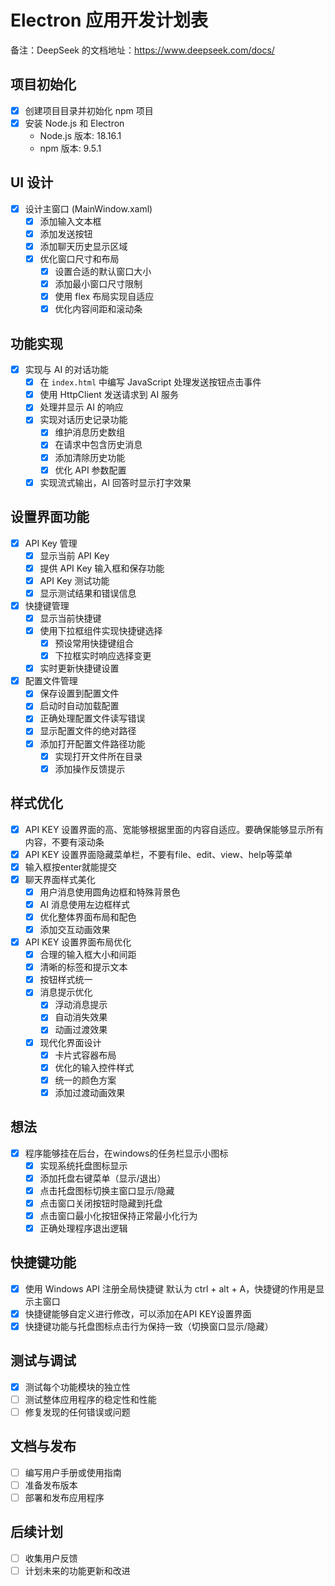 # Electron 应用开发计划表

备注：DeepSeek 的文档地址：https://www.deepseek.com/docs/

## 项目初始化
- [x] 创建项目目录并初始化 npm 项目
- [x] 安装 Node.js 和 Electron
  - Node.js 版本: 18.16.1
  - npm 版本: 9.5.1

## UI 设计
- [x] 设计主窗口 (MainWindow.xaml)
  - [x] 添加输入文本框
  - [x] 添加发送按钮
  - [x] 添加聊天历史显示区域
  - [x] 优化窗口尺寸和布局
    - [x] 设置合适的默认窗口大小
    - [x] 添加最小窗口尺寸限制
    - [x] 使用 flex 布局实现自适应
    - [x] 优化内容间距和滚动条

## 功能实现
- [x] 实现与 AI 的对话功能
  - [x] 在 `index.html` 中编写 JavaScript 处理发送按钮点击事件
  - [x] 使用 HttpClient 发送请求到 AI 服务
  - [x] 处理并显示 AI 的响应
  - [x] 实现对话历史记录功能
    - [x] 维护消息历史数组
    - [x] 在请求中包含历史消息
    - [x] 添加清除历史功能
    - [x] 优化 API 参数配置
  - [x] 实现流式输出，AI 回答时显示打字效果

## 设置界面功能
- [x] API Key 管理
  - [x] 显示当前 API Key
  - [x] 提供 API Key 输入框和保存功能
  - [x] API Key 测试功能
  - [x] 显示测试结果和错误信息
- [x] 快捷键管理
  - [x] 显示当前快捷键
  - [x] 使用下拉框组件实现快捷键选择
    - [x] 预设常用快捷键组合
    - [x] 下拉框实时响应选择变更
  - [x] 实时更新快捷键设置
- [x] 配置文件管理
  - [x] 保存设置到配置文件
  - [x] 启动时自动加载配置
  - [x] 正确处理配置文件读写错误
  - [x] 显示配置文件的绝对路径
  - [x] 添加打开配置文件路径功能
    - [x] 实现打开文件所在目录
    - [x] 添加操作反馈提示

## 样式优化
- [x] API KEY 设置界面的高、宽能够根据里面的内容自适应。要确保能够显示所有内容，不要有滚动条
- [x] API KEY 设置界面隐藏菜单栏，不要有file、edit、view、help等菜单
- [x] 输入框按enter就能提交
- [x] 聊天界面样式美化
  - [x] 用户消息使用圆角边框和特殊背景色
  - [x] AI 消息使用左边框样式
  - [x] 优化整体界面布局和配色
  - [x] 添加交互动画效果
- [x] API KEY 设置界面布局优化
  - [x] 合理的输入框大小和间距
  - [x] 清晰的标签和提示文本
  - [x] 按钮样式统一
  - [x] 消息提示优化
    - [x] 浮动消息提示
    - [x] 自动消失效果
    - [x] 动画过渡效果
  - [x] 现代化界面设计
    - [x] 卡片式容器布局
    - [x] 优化的输入控件样式
    - [x] 统一的颜色方案
    - [x] 添加过渡动画效果

## 想法
- [x] 程序能够挂在后台，在windows的任务栏显示小图标
  - [x] 实现系统托盘图标显示
  - [x] 添加托盘右键菜单（显示/退出）
  - [x] 点击托盘图标切换主窗口显示/隐藏
  - [x] 点击窗口关闭按钮时隐藏到托盘
  - [x] 点击窗口最小化按钮保持正常最小化行为
  - [x] 正确处理程序退出逻辑

## 快捷键功能
- [x] 使用 Windows API 注册全局快捷键 默认为 ctrl + alt + A，快捷键的作用是显示主窗口
- [x] 快捷键能够自定义进行修改，可以添加在API KEY设置界面
- [x] 快捷键功能与托盘图标点击行为保持一致（切换窗口显示/隐藏）

## 测试与调试
- [x] 测试每个功能模块的独立性
- [ ] 测试整体应用程序的稳定性和性能
- [ ] 修复发现的任何错误或问题

## 文档与发布
- [ ] 编写用户手册或使用指南
- [ ] 准备发布版本
- [ ] 部署和发布应用程序

## 后续计划
- [ ] 收集用户反馈
- [ ] 计划未来的功能更新和改进 